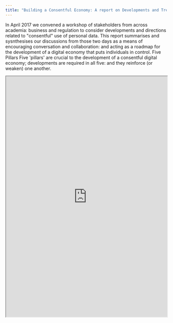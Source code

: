 ```yaml
---
title: "Building a Consentful Economy: A report on Developments and Trends relevant to building consent-based digital services."
---
```


In April 2017 we convened a workshop of stakeholders from across academia: business and regulation to consider developments and directions related to "consentful" use of personal data. This report summarises and sysnthesises our discussions from those two days as a means of encouraging conversation and collaboration: and acting as a roadmap for the development of a digital economy that puts individuals in control. Five Pillars Five 'pillars' are crucial to the development of a consentful digital economy; developments are required in all five: and they reinforce (or weaken) one another.

<iframe height="750" width="100%" src="https://ewelton.github.io/ktest/wiki.html#Building%20a%20Consentful%20Economy:%20A%20report%20on%20Developments%20and%20Trends%20relevant%20to%20building%20consent-based%20digital%20services."></iframe>
